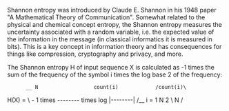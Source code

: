 
Shannon entropy was introduced by Claude E. Shannon in his 1948 paper "A Mathematical Theory of Communication". Somewhat related to the physical and chemical concept entropy, the Shannon entropy measures the uncertainty associated with a random variable, i.e. the expected value of the information in the message (in classical informatics it is measured in bits). This is a key concept in information theory and has consequences for things like compression, cryptography and privacy, and more.

The Shannon entropy H of input sequence X is calculated as -1 times the sum of the frequency of the symbol i times the log base 2 of the frequency:

          __ N                  count(i)            /count(i)\ 
H(X)  =  \            - 1 times -------- times log  |--------| 
         /__ i  =  1                N             2 \    N   / 
